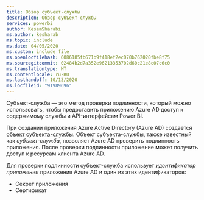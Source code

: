 ```yaml
---
title: Обзор субъект-службы
description: Обзор субъект-службы
services: powerbi
author: KesemSharabi
ms.author: kesharab
ms.topic: include
ms.date: 04/05/2020
ms.custom: include file
ms.openlocfilehash: 6086185fb671b9f418ef2ec070b762020fbe8f75
ms.sourcegitcommit: 02484b2d7a352e96213353702d60c21e8c07c6c0
ms.translationtype: HT
ms.contentlocale: ru-RU
ms.lasthandoff: 10/13/2020
ms.locfileid: "91989696"
---
```

Субъект-служба — это метод проверки подлинности, который можно использовать, чтобы предоставить приложению Azure AD доступ к содержимому службы и API-интерфейсам Power BI.

При создании приложения Azure Active Directory (Azure AD) создается [объект субъекта-службы](/azure/active-directory/develop/app-objects-and-service-principals#service-principal-object). Объект субъекта-службы, также известный как *субъект-служба*, позволяет Azure AD проверить подлинность приложения. После проверки подлинности приложение может получить доступ к ресурсам клиента Azure AD.

Для проверки подлинности субъект-служба использует *идентификатор приложения* приложения Azure AD и один из этих идентификаторов:

* Секрет приложения
* Сертификат